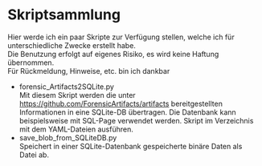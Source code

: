 # Skriptsammlung
Hier werde ich ein paar Skripte zur Verfügung stellen, welche ich für unterschiedliche Zwecke erstellt habe.  
Die Benutzung erfolgt auf eigenes Risiko, es wird keine Haftung übernommen.  
Für Rückmeldung, Hinweise, etc. bin ich dankbar

* forensic_Artifacts2SQLite.py  \
  Mit diesem Skript werden die unter https://github.com/ForensicArtifacts/artifacts bereitgestellten Informationen in eine SQLite-DB übertragen.  Die Datenbank kann beispielsweise mit SQL-Page verwendet werden. Skript im Verzeichnis mit dem YAML-Dateien ausführen.
* save_blob_from_SQLiteDB.py  \
  Speichert in einer SQLite-Datenbank gespeicherte binäre Daten als Datei ab.
